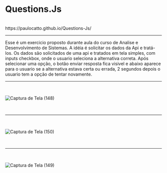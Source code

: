 # Questions.Js

<br>
https://paulocatto.github.io/Questions-Js/
<br>
<hr>
Esse é um exercicio proposto durante aula do curso de Analise e Desenvolvimento de Sistemas. A idéia é solicitar os dados da Api e tratá-los.
Os dados são solicitados de uma api e tratados em tela simples, com inputs checkbox, onde o usuario seleciona a alternativa correta. Após selecionar uma opção, o botão enviar resposta fica visivel e abaixo aparece para o usuario se a alternativa estava certa ou errada, 2 segundos depois o usuario tem a opção de tentar novamente.







<br>
<hr>
<br>





![Captura de Tela (148)](https://github.com/PauloCatto/Questions.Js/assets/108766424/4bb63005-e623-46e7-9e27-95b4634c356c)






<br>
<hr>
<br>




![Captura de Tela (150)](https://github.com/PauloCatto/Questions.Js/assets/108766424/006c1fc4-1485-49aa-b81b-149dee9167cb)





<br>
<hr>
<br>





![Captura de Tela (149)](https://github.com/PauloCatto/Questions.Js/assets/108766424/0e2942d4-300b-42b1-a682-1382518ba169)

